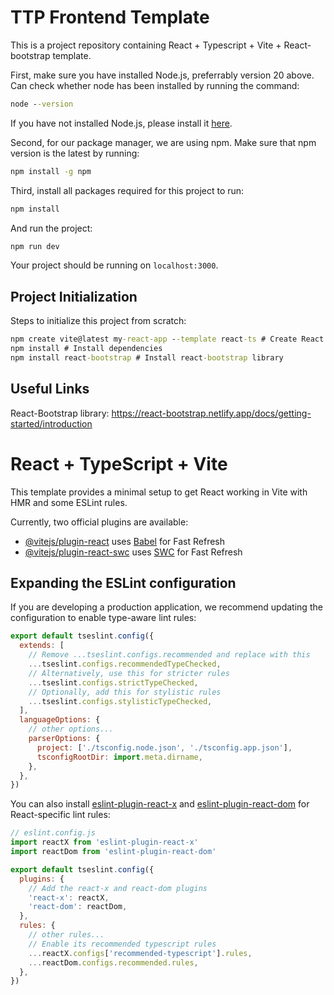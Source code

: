 # TTP Frontend Template

This is a project repository containing React + Typescript + Vite + React-bootstrap template.

First, make sure you have installed Node.js, preferrably version 20 above. Can check whether node has been installed by running the command:

```cmd
node --version
```
If you have not installed Node.js, please install it [here](https://nodejs.org/en/download/).

Second, for our package manager, we are using npm. Make sure that npm version is the latest by running:

```cmd
npm install -g npm
```

Third, install all packages required for this project to run:

```cmd
npm install
```

And run the project:

```cmd
npm run dev
```
Your project should be running on `localhost:3000`.

## Project Initialization

Steps to initialize this project from scratch:

```cmd
npm create vite@latest my-react-app --template react-ts # Create React project which includes Vite and Typescript support
npm install # Install dependencies
npm install react-bootstrap # Install react-bootstrap library
```

## Useful Links

React-Bootstrap library: https://react-bootstrap.netlify.app/docs/getting-started/introduction

# React + TypeScript + Vite

This template provides a minimal setup to get React working in Vite with HMR and some ESLint rules.

Currently, two official plugins are available:

- [@vitejs/plugin-react](https://github.com/vitejs/vite-plugin-react/blob/main/packages/plugin-react) uses [Babel](https://babeljs.io/) for Fast Refresh
- [@vitejs/plugin-react-swc](https://github.com/vitejs/vite-plugin-react/blob/main/packages/plugin-react-swc) uses [SWC](https://swc.rs/) for Fast Refresh

## Expanding the ESLint configuration

If you are developing a production application, we recommend updating the configuration to enable type-aware lint rules:

```js
export default tseslint.config({
  extends: [
    // Remove ...tseslint.configs.recommended and replace with this
    ...tseslint.configs.recommendedTypeChecked,
    // Alternatively, use this for stricter rules
    ...tseslint.configs.strictTypeChecked,
    // Optionally, add this for stylistic rules
    ...tseslint.configs.stylisticTypeChecked,
  ],
  languageOptions: {
    // other options...
    parserOptions: {
      project: ['./tsconfig.node.json', './tsconfig.app.json'],
      tsconfigRootDir: import.meta.dirname,
    },
  },
})
```

You can also install [eslint-plugin-react-x](https://github.com/Rel1cx/eslint-react/tree/main/packages/plugins/eslint-plugin-react-x) and [eslint-plugin-react-dom](https://github.com/Rel1cx/eslint-react/tree/main/packages/plugins/eslint-plugin-react-dom) for React-specific lint rules:

```js
// eslint.config.js
import reactX from 'eslint-plugin-react-x'
import reactDom from 'eslint-plugin-react-dom'

export default tseslint.config({
  plugins: {
    // Add the react-x and react-dom plugins
    'react-x': reactX,
    'react-dom': reactDom,
  },
  rules: {
    // other rules...
    // Enable its recommended typescript rules
    ...reactX.configs['recommended-typescript'].rules,
    ...reactDom.configs.recommended.rules,
  },
})
```
